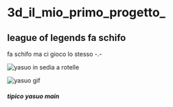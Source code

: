 # 3d_il_mio_primo_progetto_
## league of legends fa schifo

fa schifo ma ci gioco lo stesso -.-

![yasuo in sedia a rotelle](https://pbs.twimg.com/media/EjF4sR0WoAELx_7.jpg)

![yasuo gif](https://c.tenor.com/6_v1VeLJJBUAAAAM/yasuo-wheelchair.gif)

#### *tipico yasuo main*
